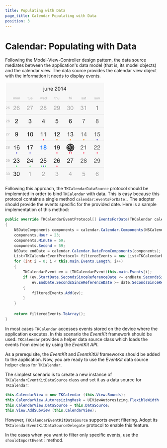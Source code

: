 ```yaml
---
title: Populating with Data
page_title: Calendar Populating with Data
position: 3
---
```


# Calendar: Populating with Data

Following the Model-View-Controller design pattern, the data source mediates between the application's data model (that is, its model objects) and the calendar view. The data source provides the calendar view object with the information it needs to display events.

 <img src="../images/calendar-populating-with-data001.png" />

Following this approach, the <code>TKCalendarDataSource</code> protocol should be implemnted in order to bind <code>TKCalendar</code> with data. This is easy because this protocol contains a single method <code>calendar:eventsForDate:</code>. The adopter should provide the events specific for the provided date. Here is a sample implementation of this method:

<snippet id='populating-with-data-event'/>

<snippet id='populating-with-data-event-swift'/>

```C#
public override TKCalendarEventProtocol[] EventsForDate(TKCalendar calendar, NSDate date)
{
    NSDateComponents components = calendar.Calendar.Components(NSCalendarUnit.Year | NSCalendarUnit.Month | NSCalendarUnit.Day, date);
    components.Hour = 23;
    components.Minute = 59;
    components.Second = 59;
    NSDate endDate = calendar.Calendar.DateFromComponents(components);
    List<TKCalendarEventProtocol> filteredEvents = new List<TKCalendarEventProtocol>();
    for (int i = 0; i < this.main.Events.Length; i++)
    {
        TKCalendarEvent ev = (TKCalendarEvent)this.main.Events[i];
        if (ev.StartDate.SecondsSinceReferenceDate <= endDate.SecondsSinceReferenceDate &&
            ev.EndDate.SecondsSinceReferenceDate >= date.SecondsSinceReferenceDate)
        {
            filteredEvents.Add(ev);
        }
    }

    return filteredEvents.ToArray();
}
```

In most cases <code>TKCalendar</code> accesses events stored on the device where the application executes. In this scenario the *EventKit* framework should be used. <code>TKCalendar</code> provides a helper data source class which loads the events from device by using the *EventKit API*.

As a prerequisite, the *EventKit* and *EventKitUI* frameworks should be added to the application. Now, you are ready to use the *EventKit* data source helper class for <code>TKCalendar</code>.

The simplest scenario is to create a new instance of <code>TKCalendarEventKitDataSource</code> class and set it as a data source for <code>TKCalendar</code>:

<snippet id='populating-with-data-kitdatasource'/>

<snippet id='populating-with-data-kitdatasource-swift'/>

```C#
this.CalendarView = new TKCalendar (this.View.Bounds);
this.CalendarView.AutoresizingMask = UIViewAutoresizing.FlexibleWidth | UIViewAutoresizing.FlexibleHeight;
this.CalendarView.DataSource = this.DataSource;
this.View.AddSubview (this.CalendarView);
```

However, <code>TKCalendarEventKitDataSource</code> supports event filtering. Adopt its <code>TKCalendarEventKitDataSourceDelegate</code> protocol to enable this feature.


In the cases when you want to filter only specific events, use the <code>shouldImportEvent:</code> method.
